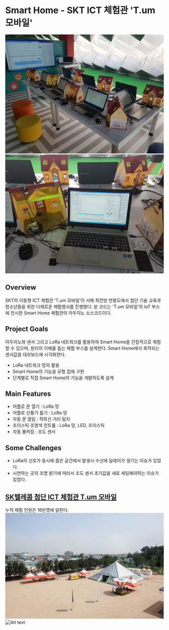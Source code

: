 # Smart Home - SKT ICT 체험관 'T.um 모바일'
![Alt text](/images/smarthome_1.jpg?raw=true "SmartHome1")
![Alt text](/images/smarthome_2.jpg?raw=true "SmartHome2")

## Overview
SKT의 이동형 ICT 체험관 ‘T.um 모바일’이 서해 최전방 연평도에서 첨단 기술 교육과 청소년들을 위한 다채로운 체험행사를 진행했다.
본 코드는 'T.um 모바일'의 IoT 부스에 전시한 Smart Home 체험관의 아두이노 소스코드이다.

## Project Goals
아두이노와 센서 그리고 LoRa 네트워크를 활용하여 Smart Home을 간접적으로 체험할 수 있으며, 원리의 이해를 돕는 체험 부스를 설계한다.
Smart Home에서 축적되는 센서값을 대쉬보드에 시각화한다.

- LoRa 네트워크 망의 활용
- Smart Home의 기능을 모형 집에 구현
- 단계별로 직접 Smart Home의 기능을 개발하도록 설계

## Main Features
- 어플로 문 열기 : LoRa 망
- 어플로 선풍기 틀기 : LoRa 망
- 자동 문 열림 : 적외선 거리 탐지
- 조이스틱 조명색 컨트롤 : LoRa 망, LED, 조이스틱
- 자동 불켜짐 : 조도 센서

## Some Challenges
- LoRa의 신호가 동시에 좁은 공간에서 발생시 수신에 딜레이가 생기는 이슈가 있었다.
- 시연하는 곳의 조명 밝기에 따라서 조도 센서 초기값을 새로 세팅해야하는 이슈가 있었다.

## [SK텔레콤 첨단 ICT 체험관 T.um 모바일]
누적 체험 인원은 16만명에 달한다.
![Alt text](/images/article_1.jpg?raw=true "Article1")
![Alt text](/images/article_2.jpg?raw=true "Article2")

[SK텔레콤 첨단 ICT 체험관 T.um 모바일]: https://www.sktinsight.com/88610

